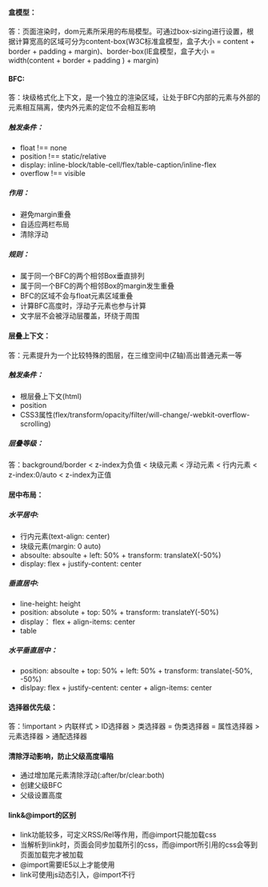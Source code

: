 #### 盒模型：
答：页面渲染时，dom元素所采用的布局模型。可通过box-sizing进行设置，根据计算宽高的区域可分为content-box(W3C标准盒模型，盒子大小 = content + border + padding + margin)、border-box(IE盒模型，盒子大小 = width(content + border + padding ) + margin)

#### BFC:
答：块级格式化上下文，是一个独立的渲染区域，让处于BFC内部的元素与外部的元素相互隔离，使内外元素的定位不会相互影响
##### 触发条件：
* float !== none 
* position !== static/relative 
* display: inline-block/table-cell/flex/table-caption/inline-flex 
* overflow !== visible

##### 作用：
* 避免margin重叠   
* 自适应两栏布局 
* 清除浮动 
##### 规则： 
* 属于同一个BFC的两个相邻Box垂直排列 
* 属于同一个BFC的两个相邻Box的margin发生重叠
* BFC的区域不会与float元素区域重叠 
* 计算BFC高度时，浮动子元素也参与计算 
* 文字层不会被浮动层覆盖，环绕于周围

#### 层叠上下文：
答：元素提升为一个比较特殊的图层，在三维空间中(Z轴)高出普通元素一等
##### 触发条件： 
* 根层叠上下文(html) 
* position 
* CSS3属性(flex/transform/opacity/filter/will-change/-webkit-overflow-scrolling)
##### 层叠等级：
答：background/border < z-index为负值 < 块级元素 < 浮动元素 < 行内元素 < z-index:0/auto < z-index为正值

#### 居中布局：
##### 水平居中: 
* 行内元素(text-align: center) 
* 块级元素(margin: 0 auto) 
* absoulte: absoulte + left: 50% + transform: translateX(-50%) 
* display: flex + justify-content: center
##### 垂直居中: 
* line-height: height 
* position: absolute + top: 50% + transform: translateY(-50%) 
* display： flex + align-items: center 
* table
##### 水平垂直居中： 
* position: absoulte + top: 50% + left: 50% + transform: translate(-50%, -50%) 
* dislpay: flex + justify-centent: center + align-items: center

#### 选择器优先级：
答：!important > 内联样式 > ID选择器 > 类选择器 = 伪类选择器 = 属性选择器 > 元素选择器 > 通配选择器

#### 清除浮动影响，防止父级高度塌陷
* 通过增加尾元素清除浮动(:after/br/clear:both) 
* 创建父级BFC 
* 父级设置高度

#### link&@import的区别
* link功能较多，可定义RSS/Rel等作用，而@import只能加载css 
* 当解析到link时，页面会同步加载所引的css，而@import所引用的css会等到页面加载完才被加载 
* @import需要IE5以上才能使用 
* link可使用js动态引入，@import不行

